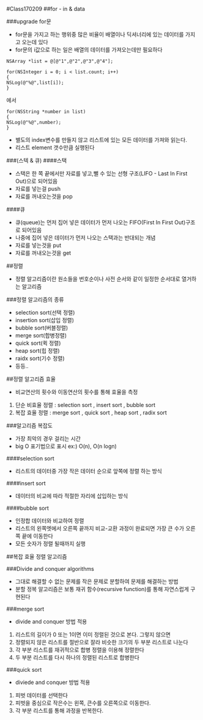 #Class170209
##for - in & data

###upgrade for문

* for문을 가지고 하는 행위중 많은 비율이 배열이나 딕셔너리에 있는 데이터를 가지고 오는데 있다
* for문의 i값으로 하는 일은 배열의 데이터를 가져오는데만 필요하다

```
NSArray *list = @[@"1",@"2",@"3",@"4"];

for(NSInteger i = 0; i < list.count; i++)
{
NSLog(@"%@",list[i]);
}
```
에서

```
for(NSString *number in list)
{
NSLog(@"%@",number);
}
```

* 별도의 index변수를 만들지 않고 리스트에 있는 모든 데이터를 가져와 읽는다.
* 리스트 element 갯수만큼 실행된다

###(스텍 & 큐)
####스택
* 스택은 한 쪽 끝에서만 자료를 넣고,뺄 수 있는 선형 구조(LIFO - Last In First Out)으로 되어있음
* 자료를 넣는걸 push 
* 자료를 꺼내오는것을 pop

####큐
* 큐(queue)는 먼저 집어 넣은 데이터가 먼저 나오는 FIFO(First In First Out)구조로 되어있음
* 나중에 집어 넣은 데이터가 먼저 나오는 스택과는 반대되는 개념
* 자료를 넣는것을 put
* 자료를 꺼내오는것을 get

##정렬

* 정렬 알고리즘이란 원소들을 번호순이나 사전 순서와 같이 일정한 순서대로 열거하는 알고리즘

###정렬 알고리즘의 종류

* selection sort(선택 정렬)
* insertion sort(삽입 정렬)
* bubble sort(버블정렬)
* merge sort(합병정렬)
* quick sort(퀵 정렬)
* heap sort(힙 정렬)
* raidx sort(기수 정렬)
* 등등..

##정렬 알고리즘 효율
* 비교연산의 횟수와 이동연산의 횟수를 통해 효율을 측정
 1. 단순 비효율 정렬 : selection sort , insert sort , bubble sort
 2. 복잡 효율 정렬 : merge sort , quick sort , heap sort , radix sort


###알고리즘 복잡도
* 가장 최악의 경우 걸리는 시간
* big O 표기법으로 표시
  ex:) O(n), O(n logn)
 
####selection sort
* 리스트의 데이터중 가장 작은 데이터 순으로 앞쪽에 정렬 하는 방식

####insert sort
* 데이터의 비교에 따라 적절한 자리에 삽입하는 방식

####bubble sort
* 인정합 데이터와 비교하여 정렬
* 리스트의 왼쪽엣에서 오른쪽 끝까지 비교-교환 과정이 완료되면 가장 큰 수가 오른쪽 끝에 이동한다
* 모든 숫자가 정렬 될때까지 실행

##복잡 효율 정렬 알고리즘

###Divide and conquer algorithms
* 그대로 해결할 수 없는 문제를 작은 문제로 분할하여 문제를 해결하는 방법
* 분할 정복 알고리즘은 보통 재귀 함수(recursive function)를 통해 자연스럽게 구현된다


###merge sort
* divide and conquer 방법 적용
 1. 리스트의 길이가 0 또는 1이면 이미 정렬된 것으로 본다. 그렇지 않으면
 2. 정렬되지 않은 리스트를 절반으로 잘라 비슷한 크기의 두 부분 리스트로 나눈다
 3. 각 부분 리스트를 재귀적으로 합병 정렬을 이용해 정렬한다
 4. 두 부분 리스트를 다시 하나의 정렬된 리스트로 합병한다

###quick sort
* diviede and conquer 방법 적용
 1. 피벗 데이터를 선택한다
 2. 피벗을 중심으로 작은수는 왼쪽, 큰수를 오른쪽으로 이동한다.
 3. 각 부분 리스트를 통해 과정을 반복한다.